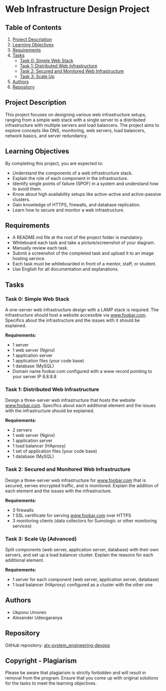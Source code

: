 # Web Infrastructure Design Project

## Table of Contents

1. [Project Description](#project-description)
2. [Learning Objectives](#learning-objectives)
3. [Requirements](#requirements)
4. [Tasks](#tasks)
   - [Task 0: Simple Web Stack](#task-0-simple-web-stack)
   - [Task 1: Distributed Web Infrastructure](#task-1-distributed-web-infrastructure)
   - [Task 2: Secured and Monitored Web Infrastructure](#task-2-secured-and-monitored-web-infrastructure)
   - [Task 3: Scale Up](#task-3-scale-up)
5. [Authors](#authors)
6. [Repository](#repository)

## Project Description

This project focuses on designing various web infrastructure setups, ranging from a simple web stack with a single server to a distributed infrastructure with multiple servers and load balancers. The project aims to explore concepts like DNS, monitoring, web servers, load balancers, network basics, and server redundancy.

## Learning Objectives

By completing this project, you are expected to:

- Understand the components of a web infrastructure stack.
- Explain the role of each component in the infrastructure.
- Identify single points of failure (SPOF) in a system and understand how to avoid them.
- Know about high availability setups like active-active and active-passive clusters.
- Gain knowledge of HTTPS, firewalls, and database replication.
- Learn how to secure and monitor a web infrastructure.

## Requirements

- A README.md file at the root of the project folder is mandatory.
- Whiteboard each task and take a picture/screenshot of your diagram.
- Manually review each task.
- Submit a screenshot of the completed task and upload it to an image hosting service.
- Each task must be whiteboarded in front of a mentor, staff, or student.
- Use English for all documentation and explanations.

## Tasks

### Task 0: Simple Web Stack

A one-server web infrastructure design with a LAMP stack is required. The infrastructure should host a website accessible via www.foobar.com. Specifics about the infrastructure and the issues with it should be explained.

**Requirements:**

- 1 server
- 1 web server (Nginx)
- 1 application server
- 1 application files (your code base)
- 1 database (MySQL)
- Domain name foobar.com configured with a www record pointing to your server IP 8.8.8.8

### Task 1: Distributed Web Infrastructure

Design a three-server web infrastructure that hosts the website www.foobar.com. Specifics about each additional element and the issues with the infrastructure should be explained.

**Requirements:**

- 2 servers
- 1 web server (Nginx)
- 1 application server
- 1 load balancer (HAproxy)
- 1 set of application files (your code base)
- 1 database (MySQL)

### Task 2: Secured and Monitored Web Infrastructure

Design a three-server web infrastructure for www.foobar.com that is secured, serves encrypted traffic, and is monitored. Explain the addition of each element and the issues with the infrastructure.

**Requirements:**

- 3 firewalls
- 1 SSL certificate for serving www.foobar.com over HTTPS
- 3 monitoring clients (data collectors for Sumologic or other monitoring services)

### Task 3: Scale Up (Advanced)

Split components (web server, application server, database) with their own servers, and set up a load balancer cluster. Explain the reasons for each additional element.

**Requirements:**

- 1 server for each component (web server, application server, database)
- 1 load balancer (HAproxy) configured as a cluster with the other one

## Authors

- Ukpono Umoren
- Alexander Udeogaranya

## Repository

GitHub repository: [alx-system_engineering-devops](https://github.com/Dr-dyrane/alx-system_engineering-devops/tree/main/0x09-web_infrastructure_design)

## Copyright - Plagiarism

Please be aware that plagiarism is strictly forbidden and will result in removal from the program. Ensure that you come up with original solutions for the tasks to meet the learning objectives.
